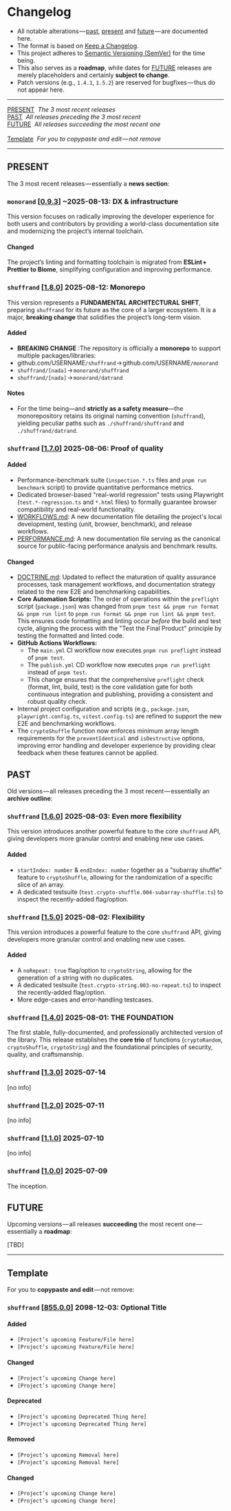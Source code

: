 <!-- ./CHANGELOG.md -->
# Changelog
- All notable alterations — [past](#PAST), [present](#PRESENT) and [future](#FUTURE) — are documented here.
- The format is based on [Keep a Changelog](https://keepachangelog.com/en/1.1.0/).
- This project adheres to [Semantic Versioning (SemVer)](https://semver.org/spec/v2.0.0.html) for the time being.
- This also serves as a **roadmap**, while dates for [FUTURE](#FUTURE) releases are merely placeholders and certainly **subject to change**.
- Patch versions (e.g., `1.4.1`, `1.5.2`) are reserved for bugfixes — thus do not appear here.

---

[PRESENT](#PRESENT)&nbsp;&nbsp;_The 3 most recent releases_<br>
[PAST](#PAST)&nbsp;&nbsp;_All releases preceding the 3 most recent_<br>
[FUTURE](#FUTURE)&nbsp;&nbsp;_All releases succeeding the most recent one_<br><br>
[Template](#Template)&nbsp;&nbsp;_For you to copypaste and edit — not remove_<br>

---

## <a name="PRESENT"></a>PRESENT
The 3 most recent releases — essentially a **news section**:

### `monorand` [[0.9.3](https://github.com/DoronBrayer/monorand/tags)] ~2025-08-13: DX & infrastructure
This version focuses on radically improving the developer experience for both users and contributors by providing a world-class documentation site and modernizing the project’s internal toolchain.

#### Changed
The project’s linting and formatting toolchain is migrated from **ESLint + Prettier to Biome**, simplifying configuration and improving performance.

### `shuffrand` [[1.8.0](https://github.com/DoronBrayer/monorand/releases/tag/v1.8.0)] 2025-08-12: Monorepo
This version represents a **FUNDAMENTAL ARCHITECTURAL SHIFT**, preparing `shuffrand` for its future as the core of a larger ecosystem. It is a major, **breaking change** that solidifies the project’s long-term vision.

#### Added
- **BREAKING CHANGE** :The repository is officially a **monorepo** to support multiple packages/libraries:
- github.com/USERNAME`/shuffrand` → github.com/USERNAME`/monorand`
- `shuffrand/[nada]` → `monorand/shuffrand`
- `shuffrand/[nada]` → `monorand/datrand`

#### Notes
- For the time being—and **strictly as a safety measure**—the monorepository retains its original naming convention (`shuffrand`), yielding peculiar paths such as `./shuffrand/shuffrand` and `./shuffrand/datrand`.

### `shuffrand` [[1.7.0](https://github.com/DoronBrayer/monorand/releases/tag/v1.7.0)] 2025-08-06: Proof of quality
#### Added
- Performance-benchmark suite (`inspection.*.ts` files and `pnpm run benchmark` script) to provide quantitative performance metrics.
- Dedicated browser-based "real-world regression" tests using Playwright (`test.*-regression.ts` and `*.html` files) to formally guarantee browser compatibility and real-world functionality.
- [WORKFLOWS.md](WORKFLOWS.md): A new documentation file detailing the project's local development, testing (unit, browser, benchmark), and release workflows.
- [PERFORMANCE.md](PERFORMANCE.md): A new documentation file serving as the canonical source for public-facing performance analysis and benchmark results.

#### Changed
- [DOCTRINE.md](DOCTRINE.md): Updated to reflect the maturation of quality assurance processes, task management workflows, and documentation strategy related to the new E2E and benchmarking capabilities.
- **Core Automation Scripts:** The order of operations within the `preflight` script (`package.json`) was changed from `pnpm test && pnpm run format && pnpm run lint` to `pnpm run format && pnpm run lint && pnpm test`. This ensures code formatting and linting occur _before_ the build and test cycle, aligning the process with the "Test the Final Product" principle by testing the formatted and linted code.
- **GitHub Actions Workflows:**
    - The `main.yml` CI workflow now executes `pnpm run preflight` instead of `pnpm test`.
    - The `publish.yml` CD workflow now executes `pnpm run preflight` instead of `pnpm test`.
    - This change ensures that the comprehensive `preflight` check (format, lint, build, test) is the core validation gate for both continuous integration and publishing, providing a consistent and robust quality check.
- Internal project configuration and scripts (e.g., `package.json`, `playwright.config.ts`, `vitest.config.ts`) are refined to support the new E2E and benchmarking workflows.
- The `cryptoShuffle` function now enforces minimum array length requirements for the `preventIdentical` and `isDestructive` options, improving error handling and developer experience by providing clear feedback when these features cannot be applied.

## <a name="PAST"></a>PAST
Old versions — all releases preceding the 3 most recent — essentially an **archive outline**:

### `shuffrand` [[1.6.0](https://github.com/DoronBrayer/monorand/releases/tag/v1.6.0)] 2025-08-03: Even more flexibility
This version introduces another powerful feature to the core `shuffrand` API, giving developers more granular control and enabling new use cases.

#### Added
- `startIndex: number` & `endIndex: number` together as a "subarray shuffle" feature to `cryptoShuffle`, allowing for the randomization of a specific slice of an array.
- A dedicated testsuite (`test.crypto-shuffle.004-subarray-shuffle.ts`) to inspect the recently-added flag/option.

### `shuffrand` [[1.5.0](https://github.com/DoronBrayer/monorand/releases/tag/v1.5.0)] 2025-08-02: Flexibility
This version introduces a powerful feature to the core `shuffrand` API, giving developers more granular control and enabling new use cases.

#### Added
- A `noRepeat: true` flag/option to `cryptoString`, allowing for the generation of a string with no duplicates.
- A dedicated testsuite (`test.crypto-string.003-no-repeat.ts`) to inspect the recently-added flag/option.
- More edge-cases and error-handling testcases.

### `shuffrand` [[1.4.0](https://github.com/DoronBrayer/monorand/releases/tag/v1.4.0)] 2025-08-01: **THE FOUNDATION**
The first stable, fully-documented, and professionally architected version of the library. This release establishes the **core trio** of functions (`cryptoRandom`, `cryptoShuffle`, `cryptoString`) and the foundational principles of security, quality, and craftsmanship.

### `shuffrand` [[1.3.0](https://github.com/DoronBrayer/monorand/releases/tag/v1.3.0)] 2025-07-14
[no info]

### `shuffrand` [[1.2.0](https://github.com/DoronBrayer/monorand/releases/tag/v1.2.0)] 2025-07-11
[no info]

### `shuffrand` [[1.1.0](https://github.com/DoronBrayer/monorand/releases/tag/v1.1.0)] 2025-07-10
[no info]

### `shuffrand` [[1.0.0](https://github.com/DoronBrayer/monorand/releases/tag/v1.0.0)] 2025-07-09
The inception.

## <a name="FUTURE"></a>FUTURE
Upcoming versions — all releases **succeeding** the most recent one — essentially a **roadmap**:

[TBD]

---

## <a name="Template"></a>Template
For you to **copypaste and edit** — not remove:

### `shuffrand` [[855.0.0](https://github.com/DoronBrayer/monorand/releases/tag/v855.0.0)] 2098-12-03: Optional Title
#### Added
- `[Project’s upcoming Feature/File here]`
- `[Project’s upcoming Feature/File here]`

#### Changed
- `[Project’s upcoming Change here]`
- `[Project’s upcoming Change here]`

#### Deprecated
- `[Project’s upcoming Deprecated Thing here]`
- `[Project’s upcoming Deprecated Thing here]`

#### Removed
- `[Project’s upcoming Removal here]`
- `[Project’s upcoming Removal here]`

#### Changed
- `[Project’s upcoming Change here]`
- `[Project’s upcoming Change here]`
